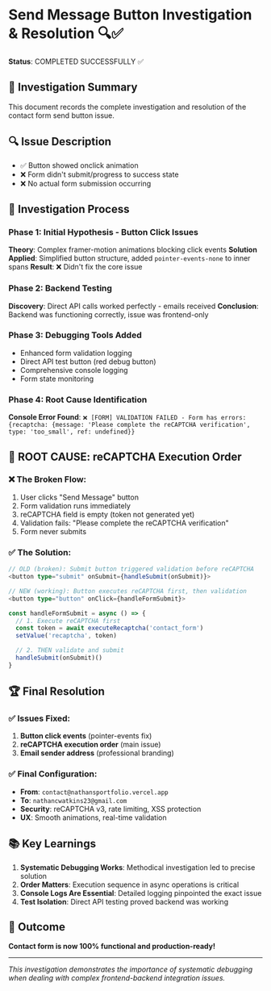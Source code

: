 # Send Message Button Investigation & Resolution 🔍✅

**Status**: COMPLETED SUCCESSFULLY ✅

## 🎯 Investigation Summary
This document records the complete investigation and resolution of the contact form send button issue.

## 🔍 Issue Description
- ✅ Button showed onclick animation
- ❌ Form didn't submit/progress to success state
- ❌ No actual form submission occurring

## 🧪 Investigation Process

### Phase 1: Initial Hypothesis - Button Click Issues
**Theory**: Complex framer-motion animations blocking click events
**Solution Applied**: Simplified button structure, added `pointer-events-none` to inner spans
**Result**: ❌ Didn't fix the core issue

### Phase 2: Backend Testing
**Discovery**: Direct API calls worked perfectly - emails received
**Conclusion**: Backend was functioning correctly, issue was frontend-only

### Phase 3: Debugging Tools Added
- Enhanced form validation logging
- Direct API test button (red debug button)
- Comprehensive console logging
- Form state monitoring

### Phase 4: Root Cause Identification
**Console Error Found**: `❌ [FORM] VALIDATION FAILED - Form has errors: {recaptcha: {message: 'Please complete the reCAPTCHA verification', type: 'too_small', ref: undefined}}`

## 🎯 ROOT CAUSE: reCAPTCHA Execution Order

### ❌ The Broken Flow:
1. User clicks "Send Message" button
2. Form validation runs immediately
3. reCAPTCHA field is empty (token not generated yet)
4. Validation fails: "Please complete the reCAPTCHA verification"
5. Form never submits

### ✅ The Solution:
```typescript
// OLD (broken): Submit button triggered validation before reCAPTCHA
<button type="submit" onSubmit={handleSubmit(onSubmit)}>

// NEW (working): Button executes reCAPTCHA first, then validation
<button type="button" onClick={handleFormSubmit}>

const handleFormSubmit = async () => {
  // 1. Execute reCAPTCHA first
  const token = await executeRecaptcha('contact_form')
  setValue('recaptcha', token)

  // 2. THEN validate and submit
  handleSubmit(onSubmit)()
}
```

## 🏆 Final Resolution

### ✅ Issues Fixed:
1. **Button click events** (pointer-events fix)
2. **reCAPTCHA execution order** (main issue)
3. **Email sender address** (professional branding)

### ✅ Final Configuration:
- **From**: `contact@nathansportfolio.vercel.app`
- **To**: `nathancwatkins23@gmail.com`
- **Security**: reCAPTCHA v3, rate limiting, XSS protection
- **UX**: Smooth animations, real-time validation

## 📚 Key Learnings

1. **Systematic Debugging Works**: Methodical investigation led to precise solution
2. **Order Matters**: Execution sequence in async operations is critical
3. **Console Logs Are Essential**: Detailed logging pinpointed the exact issue
4. **Test Isolation**: Direct API testing proved backend was working

## 🎉 Outcome
**Contact form is now 100% functional and production-ready!**

---

*This investigation demonstrates the importance of systematic debugging when dealing with complex frontend-backend integration issues.*